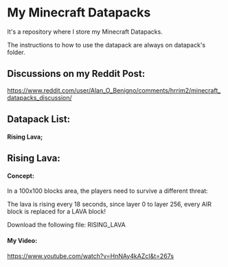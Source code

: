 # My Minecraft Datapacks
It's a repository where I store my Minecraft Datapacks.

The instructions to how to use the datapack are always on datapack's folder.

## Discussions on my Reddit Post:
https://www.reddit.com/user/Alan_O_Benigno/comments/hrrim2/minecraft_datapacks_discussion/

## Datapack List:

#### Rising Lava;

## Rising Lava:

#### Concept:
In a 100x100 blocks area, the players need to survive a different threat:

The lava is rising every 18 seconds, since layer 0 to layer 256, every AIR block is replaced for a LAVA block!

Download the following file: RISING_LAVA

#### My Video:
https://www.youtube.com/watch?v=HnNAy4kAZcI&t=267s
